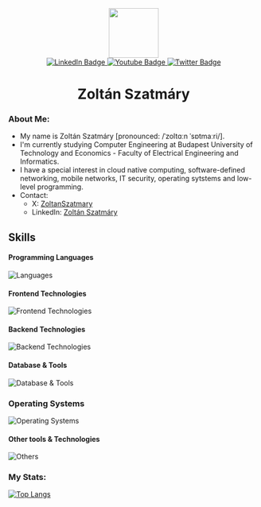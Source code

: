 <div id="header" align="center">
  <img src="http://cpslab.bu.edu/wp-content/uploads/2023/02/logo-256x256.png" width="100"/>

  <div id="badges">
    <a href="https://www.linkedin.com/in/zolt%C3%A1n-szatm%C3%A1ry-346257185/">
      <img src="https://img.shields.io/badge/LinkedIn-blue?style=for-the-badge&logo=linkedin&logoColor=white" alt="LinkedIn Badge"/>
    </a>
    <a href="https://www.youtube.com/ZoltanSzatmary">
      <img src="https://img.shields.io/badge/YouTube-red?style=for-the-badge&logo=youtube&logoColor=white" alt="Youtube Badge"/>
    </a>
    <a href="https://twitter.com/ZoltanSzatmary">
      <img src="https://img.shields.io/badge/Twitter-blue?style=for-the-badge&logo=twitter&logoColor=white" alt="Twitter Badge"/>
    </a>
  </div>

  <img src="https://komarev.com/ghpvc/?username=Zotyamester&style=flat-square&color=blue" alt=""/>

  <h1>Zoltán Szatmáry</h1>
</div>

### About Me:
 - My name is Zoltán Szatmáry [pronounced: /ˈzoltɑːn ˈsɒtmaːri/].
 - I'm currently studying Computer Engineering at Budapest University of Technology and Economics - Faculty of Electrical Engineering and Informatics.
 - I have a special interest in cloud native computing, software-defined networking, mobile networks, IT security, operating sytstems and low-level programming.
 - Contact:
   - X: [ZoltanSzatmary](https://x.com/ZoltanSzatmary)
   - LinkedIn: [Zoltán Szatmáry](https://www.linkedin.com/in/zolt%C3%A1n-szatm%C3%A1ry/)


## Skills

#### Programming Languages
![Languages](https://skillicons.dev/icons?i=c,cpp,cs,go,python,rust,js,ts,java,kotlin,elixir,bash&perline=4)

#### Frontend Technologies
![Frontend Technologies](https://skillicons.dev/icons?i=react,vue,svelte,html,css,jquery&perline=3)

#### Backend Technologies
![Backend Technologies](https://skillicons.dev/icons?i=aws,azure,django,flask,docker,kubernetes&perline=3)

#### Database & Tools
![Database & Tools](https://skillicons.dev/icons?i=postgresql,mysql,MongoDB)

### Operating Systems
![Operating Systems](https://skillicons.dev/icons?i=windows,linux,bsd,arch,ubuntu,debian&perline=3)

#### Other tools & Technologies
![Others](https://skillicons.dev/icons?i=vscode,visualstudio,androidstudio,neovim,git,github,gitlab,githubactions,ansible,markdown,regex,raspberrypi&perline=4)

### My Stats:
[![Top Langs](https://github-readme-stats.vercel.app/api/top-langs/?username=Zotyamester&layout=compact&theme=vision-friendly-dark)](https://github.com/anuraghazra/github-readme-stats)
